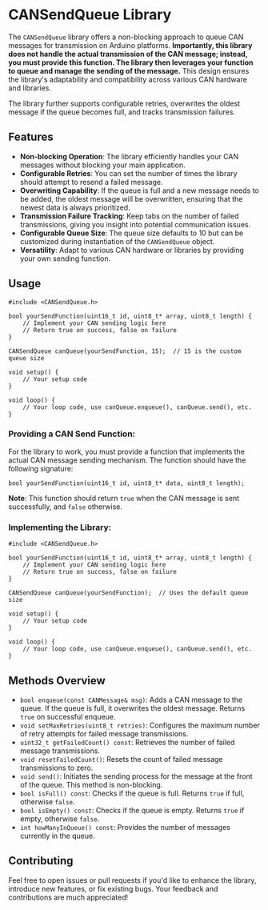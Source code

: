 # CANSendQueue Library

The `CANSendQueue` library offers a non-blocking approach to queue CAN messages for transmission on Arduino platforms. **Importantly, this library does not handle the actual transmission of the CAN message; instead, you must provide this function. The library then leverages your function to queue and manage the sending of the message.** This design ensures the library's adaptability and compatibility across various CAN hardware and libraries.

The library further supports configurable retries, overwrites the oldest message if the queue becomes full, and tracks transmission failures.

## Features

- **Non-blocking Operation**: The library efficiently handles your CAN messages without blocking your main application.
- **Configurable Retries**: You can set the number of times the library should attempt to resend a failed message.
- **Overwriting Capability**: If the queue is full and a new message needs to be added, the oldest message will be overwritten, ensuring that the newest data is always prioritized.
- **Transmission Failure Tracking**: Keep tabs on the number of failed transmissions, giving you insight into potential communication issues.
- **Configurable Queue Size**: The queue size defaults to 10 but can be customized during instantiation of the `CANSendQueue` object.
- **Versatility**: Adapt to various CAN hardware or libraries by providing your own sending function.


## Usage

```
#include <CANSendQueue.h>

bool yourSendFunction(uint16_t id, uint8_t* array, uint8_t length) {
    // Implement your CAN sending logic here
    // Return true on success, false on failure
}

CANSendQueue canQueue(yourSendFunction, 15);  // 15 is the custom queue size

void setup() {
    // Your setup code
}

void loop() {
    // Your loop code, use canQueue.enqueue(), canQueue.send(), etc.
}

```

### Providing a CAN Send Function:

For the library to work, you must provide a function that implements the actual CAN message sending mechanism. The function should have the following signature:

```
bool yourSendFunction(uint16_t id, uint8_t* data, uint8_t length);
```

**Note**: This function should return `true` when the CAN message is sent successfully, and `false` otherwise.

### Implementing the Library:


```
#include <CANSendQueue.h>

bool yourSendFunction(uint16_t id, uint8_t* array, uint8_t length) {
    // Implement your CAN sending logic here
    // Return true on success, false on failure
}

CANSendQueue canQueue(yourSendFunction);  // Uses the default queue size

void setup() {
    // Your setup code
}

void loop() {
    // Your loop code, use canQueue.enqueue(), canQueue.send(), etc.
}
```


## Methods Overview

- `bool enqueue(const CANMessage& msg)`: Adds a CAN message to the queue. If the queue is full, it overwrites the oldest message. Returns `true` on successful enqueue.
- `void setMaxRetries(uint8_t retries)`: Configures the maximum number of retry attempts for failed message transmissions.
- `uint32_t getFailedCount() const`: Retrieves the number of failed message transmissions.
- `void resetFailedCount()`: Resets the count of failed message transmissions to zero.
- `void send()`: Initiates the sending process for the message at the front of the queue. This method is non-blocking.
- `bool isFull() const`: Checks if the queue is full. Returns `true` if full, otherwise `false`.
- `bool isEmpty() const`: Checks if the queue is empty. Returns `true` if empty, otherwise `false`.
- `int howManyInQueue() const`: Provides the number of messages currently in the queue.


## Contributing

Feel free to open issues or pull requests if you'd like to enhance the library, introduce new features, or fix existing bugs. Your feedback and contributions are much appreciated!
